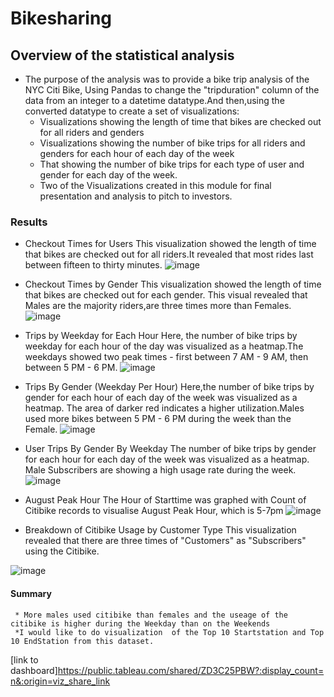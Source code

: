 # Bikesharing
## Overview of the statistical analysis
 * The purpose of the analysis was to provide a bike trip analysis of the NYC Citi Bike, Using Pandas to change the
 "tripduration" column of the data from an integer to a datetime datatype.And then,using the converted datatype to 
  create a set of visualizations:
    * Visualizations showing the length of time that bikes are checked out for all riders and genders
    * Visualizations showing the number of bike trips for all riders and genders for each hour of each day of the week
    * That showing the number of bike trips for each type of user and gender for each day of the week.
    * Two of  the Visualizations created in this module for  final presentation and analysis to pitch to investors.
    
### Results
  
  * Checkout Times for Users
   This visualization showed the length of time that bikes are checked out for all riders.It revealed that 
   most rides last between fifteen to thirty minutes.
   ![image](https://user-images.githubusercontent.com/64270455/199651402-732f4224-ee13-404b-be8c-f619de7caa9a.png)

   * Checkout Times by Gender
   This visualization showed the length of time that bikes are checked out for each gender. This visual revealed that 
   Males are the majority riders,are three times more than Females.
   ![image](https://user-images.githubusercontent.com/64270455/199652442-3d3f0a0d-c659-4ddb-9708-ce1190c65124.png)
   
   * Trips by Weekday for Each Hour
    Here, the number of bike trips by weekday for each hour of the day was visualized as a heatmap.The weekdays showed two
    peak times - first between 7 AM - 9 AM, then between 5 PM - 6 PM.
    ![image](https://user-images.githubusercontent.com/64270455/199653322-6be786cb-931e-4726-ac8c-e30d1f83ce81.png)
    
   * Trips By Gender (Weekday Per Hour)
    Here,the number of bike trips by gender for each hour of each day of the week was visualized as a heatmap. The area of
    darker red indicates a higher utilization.Males used more bikes between 5 PM - 6 PM during the week than the Female.
    ![image](https://user-images.githubusercontent.com/64270455/199654242-7fb691c1-5d69-489f-86c6-6862b6b25a8f.png)
    
   * User Trips By Gender By Weekday
     The number of bike trips by gender for each hour for each day of the week was visualized  as a heatmap. 
     Male Subscribers are showing a high usage rate during the week.
    ![image](https://user-images.githubusercontent.com/64270455/199655275-608d8fd1-182a-46e3-9cfc-6559c7743e5c.png)
   
   * August Peak Hour
    The Hour of Starttime was graphed with Count of  Citibike  records to visualise August Peak Hour, which is 5-7pm
   ![image](https://user-images.githubusercontent.com/64270455/199656619-1e665dd5-0501-4486-a55e-14352166444b.png)
   
   * Breakdown of Citibike Usage by Customer Type
   This visualization revealed that there are three times of "Customers" as "Subscribers" using  the Citibike.
   
   ![image](https://user-images.githubusercontent.com/64270455/199658413-68f15383-b324-484c-a84f-d8dc10950daa.png)

 #### Summary
     * More males used citibike than females and the useage of the citibike is higher during the Weekday than on the Weekends
     *I would like to do visualization  of the Top 10 Startstation and Top 10 EndStation from this dataset.
   
  [link to dashboard]https://public.tableau.com/shared/ZD3C25PBW?:display_count=n&:origin=viz_share_link
